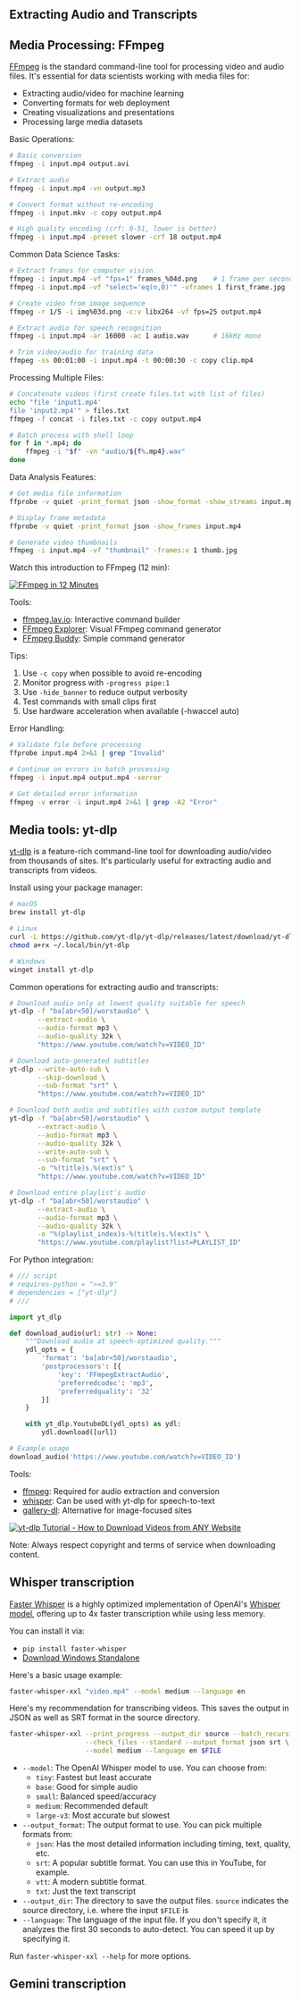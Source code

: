 ## Extracting Audio and Transcripts

## Media Processing: FFmpeg

[FFmpeg](https://ffmpeg.org/) is the standard command-line tool for processing video and audio files. It's essential for data scientists working with media files for:

- Extracting audio/video for machine learning
- Converting formats for web deployment
- Creating visualizations and presentations
- Processing large media datasets

Basic Operations:

```bash
# Basic conversion
ffmpeg -i input.mp4 output.avi

# Extract audio
ffmpeg -i input.mp4 -vn output.mp3

# Convert format without re-encoding
ffmpeg -i input.mkv -c copy output.mp4

# High quality encoding (crf: 0-51, lower is better)
ffmpeg -i input.mp4 -preset slower -crf 18 output.mp4
```

Common Data Science Tasks:

```bash
# Extract frames for computer vision
ffmpeg -i input.mp4 -vf "fps=1" frames_%04d.png    # 1 frame per second
ffmpeg -i input.mp4 -vf "select='eq(n,0)'" -vframes 1 first_frame.jpg

# Create video from image sequence
ffmpeg -r 1/5 -i img%03d.png -c:v libx264 -vf fps=25 output.mp4

# Extract audio for speech recognition
ffmpeg -i input.mp4 -ar 16000 -ac 1 audio.wav      # 16kHz mono

# Trim video/audio for training data
ffmpeg -ss 00:01:00 -i input.mp4 -t 00:00:30 -c copy clip.mp4
```

Processing Multiple Files:

```bash
# Concatenate videos (first create files.txt with list of files)
echo "file 'input1.mp4'
file 'input2.mp4'" > files.txt
ffmpeg -f concat -i files.txt -c copy output.mp4

# Batch process with shell loop
for f in *.mp4; do
    ffmpeg -i "$f" -vn "audio/${f%.mp4}.wav"
done
```

Data Analysis Features:

```bash
# Get media file information
ffprobe -v quiet -print_format json -show_format -show_streams input.mp4

# Display frame metadata
ffprobe -v quiet -print_format json -show_frames input.mp4

# Generate video thumbnails
ffmpeg -i input.mp4 -vf "thumbnail" -frames:v 1 thumb.jpg
```

Watch this introduction to FFmpeg (12 min):

[![FFmpeg in 12 Minutes](https://i.ytimg.com/vi_webp/MPV7JXTWPWI/sddefault.webp)](https://youtu.be/MPV7JXTWPWI)

Tools:

- [ffmpeg.lav.io](https://ffmpeg.lav.io/): Interactive command builder
- [FFmpeg Explorer](https://ffmpeg.guide/): Visual FFmpeg command generator
- [FFmpeg Buddy](https://evanhahn.github.io/ffmpeg-buddy/): Simple command generator

Tips:

1. Use `-c copy` when possible to avoid re-encoding
2. Monitor progress with `-progress pipe:1`
3. Use `-hide_banner` to reduce output verbosity
4. Test commands with small clips first
5. Use hardware acceleration when available (-hwaccel auto)

Error Handling:

```bash
# Validate file before processing
ffprobe input.mp4 2>&1 | grep "Invalid"

# Continue on errors in batch processing
ffmpeg -i input.mp4 output.mp4 -xerror

# Get detailed error information
ffmpeg -v error -i input.mp4 2>&1 | grep -A2 "Error"
```

<!-- Assessment: Share output of `ffprobe -v quiet -print_format json -show_format {video}` -->
<!-- Assessment: Share output of `ffmpeg -i {video} -vf "select='eq(n,0)'" -vframes 1 {email}.jpg` -->

## Media tools: yt-dlp

[yt-dlp](https://github.com/yt-dlp/yt-dlp) is a feature-rich command-line tool for downloading audio/video from thousands of sites. It's particularly useful for extracting audio and transcripts from videos.

Install using your package manager:

```bash
# macOS
brew install yt-dlp

# Linux
curl -L https://github.com/yt-dlp/yt-dlp/releases/latest/download/yt-dlp -o ~/.local/bin/yt-dlp
chmod a+rx ~/.local/bin/yt-dlp

# Windows
winget install yt-dlp
```

Common operations for extracting audio and transcripts:

```bash
# Download audio only at lowest quality suitable for speech
yt-dlp -f "ba[abr<50]/worstaudio" \
       --extract-audio \
       --audio-format mp3 \
       --audio-quality 32k \
       "https://www.youtube.com/watch?v=VIDEO_ID"

# Download auto-generated subtitles
yt-dlp --write-auto-sub \
       --skip-download \
       --sub-format "srt" \
       "https://www.youtube.com/watch?v=VIDEO_ID"

# Download both audio and subtitles with custom output template
yt-dlp -f "ba[abr<50]/worstaudio" \
       --extract-audio \
       --audio-format mp3 \
       --audio-quality 32k \
       --write-auto-sub \
       --sub-format "srt" \
       -o "%(title)s.%(ext)s" \
       "https://www.youtube.com/watch?v=VIDEO_ID"

# Download entire playlist's audio
yt-dlp -f "ba[abr<50]/worstaudio" \
       --extract-audio \
       --audio-format mp3 \
       --audio-quality 32k \
       -o "%(playlist_index)s-%(title)s.%(ext)s" \
       "https://www.youtube.com/playlist?list=PLAYLIST_ID"
```

For Python integration:

```python
# /// script
# requires-python = ">=3.9"
# dependencies = ["yt-dlp"]
# ///

import yt_dlp

def download_audio(url: str) -> None:
    """Download audio at speech-optimized quality."""
    ydl_opts = {
        'format': 'ba[abr<50]/worstaudio',
        'postprocessors': [{
            'key': 'FFmpegExtractAudio',
            'preferredcodec': 'mp3',
            'preferredquality': '32'
        }]
    }

    with yt_dlp.YoutubeDL(ydl_opts) as ydl:
        ydl.download([url])

# Example usage
download_audio('https://www.youtube.com/watch?v=VIDEO_ID')
```

Tools:

- [ffmpeg](https://ffmpeg.org/): Required for audio extraction and conversion
- [whisper](https://github.com/openai/whisper): Can be used with yt-dlp for speech-to-text
- [gallery-dl](https://github.com/mikf/gallery-dl): Alternative for image-focused sites

[![yt-dlp Tutorial - How to Download Videos from ANY Website](https://i.ytimg.com/vi_webp/oHHrLTn_KyQ/sddefault.webp)](https://youtu.be/oHHrLTn_KyQ)

Note: Always respect copyright and terms of service when downloading content.

## Whisper transcription

[Faster Whisper](https://github.com/SYSTRAN/faster-whisper) is a highly optimized implementation of OpenAI's [Whisper model](https://github.com/openai/whisper), offering up to 4x faster transcription while using less memory.

You can install it via:

- `pip install faster-whisper`
- [Download Windows Standalone](https://github.com/Purfview/whisper-standalone-win/releases)

Here's a basic usage example:

```bash
faster-whisper-xxl "video.mp4" --model medium --language en
```

Here's my recommendation for transcribing videos. This saves the output in JSON as well as SRT format in the source directory.

```bash
faster-whisper-xxl --print_progress --output_dir source --batch_recursive \
                   --check_files --standard --output_format json srt \
                   --model medium --language en $FILE
```

- `--model`: The OpenAI Whisper model to use. You can choose from:
  - `tiny`: Fastest but least accurate
  - `base`: Good for simple audio
  - `small`: Balanced speed/accuracy
  - `medium`: Recommended default
  - `large-v3`: Most accurate but slowest
- `--output_format`: The output format to use. You can pick multiple formats from:
  - `json`: Has the most detailed information including timing, text, quality, etc.
  - `srt`: A popular subtitle format. You can use this in YouTube, for example.
  - `vtt`: A modern subtitle format.
  - `txt`: Just the text transcript
- `--output_dir`: The directory to save the output files. `source` indicates the source directory, i.e. where the input `$FILE` is
- `--language`: The language of the input file. If you don't specify it, it analyzes the first 30 seconds to auto-detect. You can speed it up by specifying it.

Run `faster-whisper-xxl --help` for more options.

## Gemini transcription
